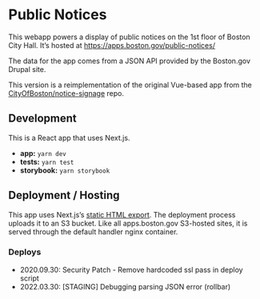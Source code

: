 # Public Notices

This webapp powers a display of public notices on the 1st floor of Boston City
Hall. It’s hosted at https://apps.boston.gov/public-notices/

The data for the app comes from a JSON API provided by the Boston.gov Drupal
site.

This version is a reimplementation of the original Vue-based app from the
[CityOfBoston/notice-signage](https://github.com/CityOfBoston/notice-signage)
repo.

## Development

This is a React app that uses Next.js.

* **app:** `yarn dev`
* **tests:** `yarn test`
* **storybook:** `yarn storybook`

## Deployment / Hosting

This app uses Next.js’s [static HTML
export](https://nextjs.org/docs#static-html-export). The deployment process
uploads it to an S3 bucket. Like all apps.boston.gov S3-hosted sites, it is
served through the default handler nginx container.

### Deploys

- 2020.09.30: Security Patch - Remove hardcoded ssl pass in deploy script
- 2022.03.30: [STAGING] Debugging parsing JSON error (rollbar) 
